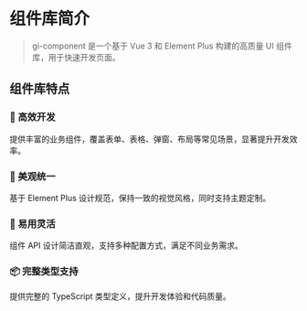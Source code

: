 # 组件库简介

> gi-component 是一个基于 Vue 3 和 Element Plus 构建的高质量 UI 组件库，用于快速开发页面。

## 组件库特点

### 🚀 高效开发

提供丰富的业务组件，覆盖表单、表格、弹窗、布局等常见场景，显著提升开发效率。

### 🎨 美观统一

基于 Element Plus 设计规范，保持一致的视觉风格，同时支持主题定制。

### 🔧 易用灵活

组件 API 设计简洁直观，支持多种配置方式，满足不同业务需求。

### 📦 完整类型支持

提供完整的 TypeScript 类型定义，提升开发体验和代码质量。

